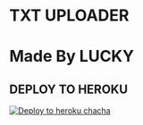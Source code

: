 # TXT UPLOADER

# Made By LUCKY


## DEPLOY TO HEROKU


[![Deploy to heroku chacha](https://www.herokucdn.com/deploy/button.svg)](https://dashboard.heroku.com/new?template=https://github.com/LuckyRajputXD/TigerRespiratory)
